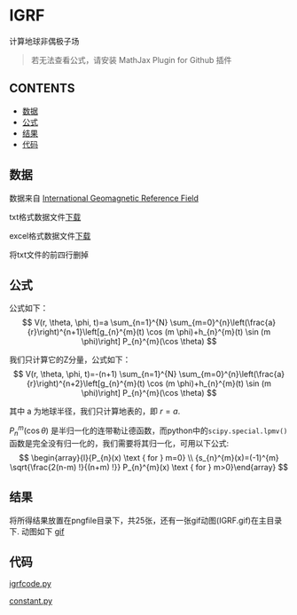 # IGRF
计算地球非偶极子场

> 若无法查看公式，请安装 MathJax Plugin for Github 插件

## CONTENTS

- [数据](#数据)
- [公式](#公式)
- [结果](#结果)
- [代码](#代码)

## 数据

数据来自 [International Geomagnetic Reference Field](https://www.ngdc.noaa.gov/IAGA/vmod/igrf.html)

txt格式数据文件[下载](https://www.ngdc.noaa.gov/IAGA/vmod/coeffs/igrf12coeffs.txt)

excel格式数据文件[下载](https://www.ngdc.noaa.gov/IAGA/vmod/coeffs/IGRF12coeffs.xls)



将txt文件的前四行删掉

## 公式

公式如下：
$$
V(r, \theta, \phi, t)=a \sum_{n=1}^{N} \sum_{m=0}^{n}\left(\frac{a}{r}\right)^{n+1}\left[g_{n}^{m}(t) \cos (m \phi)+h_{n}^{m}(t) \sin (m \phi)\right] P_{n}^{m}(\cos \theta)
$$

我们只计算它的Z分量，公式如下：
$$
V(r, \theta, \phi, t)=-(n+1) \sum_{n=1}^{N} \sum_{m=0}^{n}\left(\frac{a}{r}\right)^{n+2}\left[g_{n}^{m}(t) \cos (m \phi)+h_{n}^{m}(t) \sin (m \phi)\right] P_{n}^{m}(\cos \theta)
$$

其中 a 为地球半径，我们只计算地表的，即 $r = a$.

$P_{n}^{m}(\cos \theta)$ 是半归一化的连带勒让德函数，而python中的`scipy.special.lpmv()`函数是完全没有归一化的，我们需要将其归一化，可用以下公式:
$$
\begin{array}{l}{P_{n}(x) \text { for } m=0} \\ {s_{n}^{m}(x)=(-1)^{m} \sqrt{\frac{2(n-m) !}{(n+m) !}} P_{n}^{m}(x) \text { for } m>0}\end{array}
$$

## 结果

将所得结果放置在pngfile目录下，共25张，还有一张gif动图(IGRF.gif)在主目录下.
动图如下
[gif](./IGRF.gif)

## 代码

[igrfcode.py](./igrfcode.py)

[constant.py](./constant.py)
